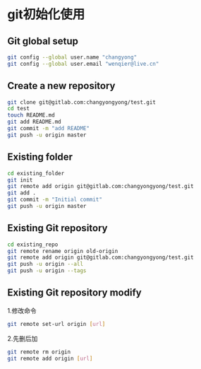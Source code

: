 # git初始化使用

## Git global setup
``` bash
git config --global user.name "changyong"
git config --global user.email "wenqier@live.cn"
```

## Create a new repository
``` bash
git clone git@gitlab.com:changyongyong/test.git
cd test
touch README.md
git add README.md
git commit -m "add README"
git push -u origin master
```

## Existing folder
``` bash
cd existing_folder
git init
git remote add origin git@gitlab.com:changyongyong/test.git
git add .
git commit -m "Initial commit"
git push -u origin master
```

## Existing Git repository
``` bash
cd existing_repo
git remote rename origin old-origin
git remote add origin git@gitlab.com:changyongyong/test.git
git push -u origin --all
git push -u origin --tags
```

## Existing Git repository modify

1.修改命令  
``` bash
git remote set-url origin [url]
```
2.先删后加  
```bash
git remote rm origin
git remote add origin [url]
```
